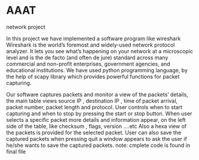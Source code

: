 # AAAT
network project

In this project we have implemented a software program like wireshark Wireshark is the world’s foremost and widely-used network protocol analyzer. It lets you see what’s happening on your network at a microscopic level and is the de facto (and often de jure) standard across many commercial and non-profit enterprises, government agencies, and educational institutions.
We have used python programming language, by the help of scapy library which provides powerful functions for packet capturing.

Our software captures packets and monitor a view of the packets’ details,                     the main table views source IP , destination IP , time of packet arrival, packet number, packet length and protocol.
User controls when to start capturing and when to stop by pressing the start or stop button. When user selects a specific packet more details and information appear, on the left side of the table, like checksum , flags, version ….etc
Also a hexa view of the packets is provided for the selected packet. 
User can also save the captured packets when pressing quit a window appears to ask the user if he/she wants to save the captured packets.
note: cmplete code is found in final file
